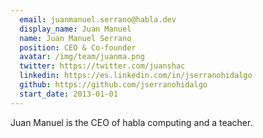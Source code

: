 ```yaml
---
  email: juanmanuel.serrano@habla.dev
  display_name: Juan Manuel
  name: Juan Manuel Serrano
  position: CEO & Co-founder
  avatar: /img/team/juanma.png
  twitter: https://twitter.com/juanshac
  linkedin: https://es.linkedin.com/in/jserranohidalgo
  github: https://github.com/jserranohidalgo
  start_date: 2013-01-01
---
```


Juan Manuel is the CEO of habla computing and a teacher.